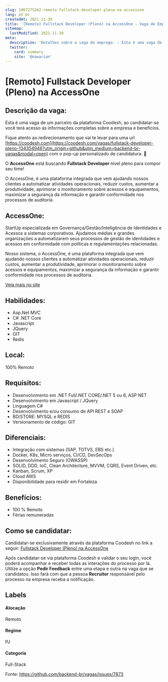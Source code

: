 ```yaml
---
slug: 1067275262-remoto-fullstack-developer-pleno-na-accessone
lang: pt-br
createdAt: 2021-11-30
title: '[Remoto] Fullstack Developer (Pleno) na AccessOne - Vaga de Emprego'
sitemap:
  lastModified: 2021-11-30
meta:
  description: 'Detalhes sobre a vaga de emprego: : Esta é uma vaga de um parceiro da plataforma Coodesh, ao candidatar-se você terá acesso as informações completas sobre a empresa e benefícios.  Fique atento ao redirecionamento que vai te levar para uma url [https://coodesh.com](https://coodesh.com/vagas/fullstack-developer-pleno-134354946?utm_origin=github&utm_medium=backend-br-vagas&modal=open) com o pop-up personalizado de candidatura. 👋 <p>O <strong>AccessOne</strong> está buscando <strong>Fullstack Developer </strong>nível pleno para compor seu time!</p> <p>O AccessOne, é uma plataforma integrada que vem ajudando nossos clientes a automatizar atividades operacionais, reduzir custos, aumentar a produtividade, aprimorar o monitoramento sobre acessos e equipamentos, maximizar a segurança da informação e garantir conformidade nos processos de auditoria.</p>'
  twitter:
    card: summary
    site: '@nawarian'
---
```


# [Remoto] Fullstack Developer (Pleno) na AccessOne

## Descrição da vaga: 
Esta é uma vaga de um parceiro da plataforma Coodesh, ao candidatar-se você terá acesso as informações completas sobre a empresa e benefícios.


Fique atento ao redirecionamento que vai te levar para uma url [https://coodesh.com](https://coodesh.com/vagas/fullstack-developer-pleno-134354946?utm_origin=github&utm_medium=backend-br-vagas&modal=open) com o pop-up personalizado de candidatura. 👋
<p>O <strong>AccessOne</strong> está buscando <strong>Fullstack Developer </strong>nível pleno para compor seu time!</p>
<p>O AccessOne, é uma plataforma integrada que vem ajudando nossos clientes a automatizar atividades operacionais, reduzir custos, aumentar a produtividade, aprimorar o monitoramento sobre acessos e equipamentos, maximizar a segurança da informação e garantir conformidade nos processos de auditoria.</p>

## AccessOne: 
 <p>StartUp especializada em Governança/Gestão/Inteligência de Identidades e Acessos a sistemas corporativos. Ajudamos médias e grandes organizações a automatizarem seus processos de gestão de identidades e acessos em conformidade com políticas e regulamentações relacionadas.</p>
<p>Nosso sistema, o AccessOne, é uma plataforma integrada que vem ajudando nossos clientes a automatizar atividades operacionais, reduzir custos, aumentar a produtividade, aprimorar o monitoramento sobre acessos e equipamentos, maximizar a segurança da informação e garantir conformidade nos processos de auditoria.</p><a href='https://coodesh.com/empresas/accessone'>Veja mais no site</a>

 ## Habilidades: 
 - Asp.Net MVC 
- C# .NET Core 
- Javascript 
- JQuery 
- GIT 
- Redis
## Local: 
 100% Remoto
## Requisitos: 
 - Desenvolvimento em .NET Full/.NET CORE/.NET 5 ou 6, ASP NET 
- Desenvolvimento em Javascript / JQuery 
- Linguagem C# 
- Desenvolvimento e/ou consumo de API REST e SOAP 
- BD/STORE: MYSQL e REDIS 
- Versionamento de código: GIT
## Diferenciais: 
 - Integração com sistemas (SAP, TOTVS, EBS etc.) 
- Docker, K8s, Micro serviços, CI/CD, DevSecOps 
- Desenvolvimento Seguro (OWASSP) 
- SOLID, DDD, IoC, Clean Architecture, MVVM, CQRS, Event Driven, etc. 
- Kanban, Scrum, XP 
- Cloud AWS 
- Disponibilidade para residir em Fortaleza
## Benefícios: 
 - 100 % Remoto 
- Férias remuneradas
## Como se candidatar:
Candidatar-se exclusivamente através da plataforma Coodesh no link a seguir: [Fullstack Developer (Pleno) na AccessOne](https://coodesh.com/vagas/fullstack-developer-pleno-134354946?utm_origin=github&utm_medium=backend-br-vagas&modal=open)


Após candidatar-se via plataforma Coodesh e validar o seu login, você poderá acompanhar e receber todas as interações do processo por lá. Utilize a opção **Pedir Feedback** entre uma etapa e outra na vaga que se candidatou. Isso fará com que a pessoa **Recruiter** responsável pelo processo na empresa receba a notificação.
## Labels
#### Alocação
Remoto
#### Regime
PJ
#### Categoria
Full-Stack

Fonte: https://github.com/backend-br/vagas/issues/7873